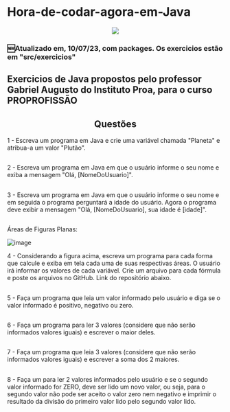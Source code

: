 # Hora-de-codar-agora-em-Java
<div align=center>
<img src="https://apexensino.com.br/wp-content/uploads/2017/03/banner-java.jpg" width:100% />
</div>
<h3>🆕Atualizado em, 10/07/23, com packages. Os exercicios estão em "src/exercicios"</h3>
<h2> Exercicios de Java propostos pelo professor Gabriel Augusto do Instituto Proa, para o curso PROPROFISSÃO </h2>
<h2 align=center> Questões </h2>

1 - Escreva um programa em Java e crie uma variável chamada "Planeta" e atribua-a um valor "Plutão".
##
2 - Escreva um programa em Java em que o usuário informe o seu nome e exiba a mensagem "Olá, [NomeDoUsuario]".
##
3 - Escreva um programa em Java em que o usuário informe o seu nome e em seguida o programa perguntará a idade do usuário. Agora o programa deve exibir a mensagem "Olá, [NomeDoUsuario], sua idade é [idade]".
##
Áreas de Figuras Planas:

![image](https://user-images.githubusercontent.com/99970279/172276568-4306b602-8ae2-48d2-a647-cefbf7fd7455.png)

4 - Considerando a figura acima, escreva um programa para cada forma que calcule e exiba em tela cada uma de suas respectivas áreas. O usuário irá informar os valores de cada variável. Crie um arquivo para cada fórmula e poste os  arquivos no GitHub. Link do repositório abaixo.
##
5 - Faça um programa que leia um valor informado pelo usuário e diga se o valor informado é positivo, negativo ou zero.
##
6 - Faça um programa para ler 3 valores (considere que não serão informados valores iguais) e escrever o maior deles.
##
7 - Faça um programa que leia  3 valores (considere que não serão informados valores iguais) e escrever a soma dos 2 maiores.
##
8 - Faça um para ler 2 valores informados pelo usuário e se o segundo valor informado for ZERO, deve ser lido um novo valor, ou seja, para o segundo valor não pode ser aceito o valor zero nem negativo e imprimir o resultado da divisão do primeiro valor lido pelo segundo valor lido. 
